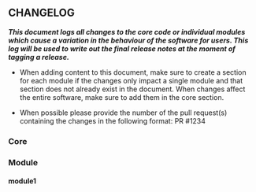 ## CHANGELOG

***This document logs all changes to the core code or individual modules which cause a 
variation in the behaviour of the software for users. This log will be used to write 
out the final release notes at the moment of tagging a release.***

- When adding content to this document, make sure to create a section for each module 
if the changes only impact a single module and that section does not already exist in
the document. When changes affect the entire software, make sure to add them in the 
core section.

- When possible please provide the number of the pull request(s) containing the 
changes in the following format: PR #1234


### Core


### Module 
#### module1
